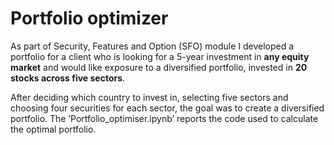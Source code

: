 # Portfolio optimizer
As part of Security, Features and Option (SFO) module I developed a portfolio for a client who is looking for a 5-year investment in **any equity market** and would like exposure to a diversified portfolio, invested in **20 stocks across five sectors**.

After deciding which country to invest in, selecting five sectors and choosing four securities for each sector, the goal was to create a diversified portfolio. The ’Portfolio_optimiser.ipynb’ reports the code used to calculate the optimal portfolio.
